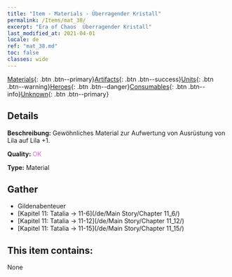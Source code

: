 ```yaml
---
title: "Item - Materials - Überragender Kristall"
permalink: /Items/mat_38/
excerpt: "Era of Chaos  Überragender Kristall"
last_modified_at: 2021-04-01
locale: de
ref: "mat_38.md"
toc: false
classes: wide
---
```

 [Materials](/de/Items/){: .btn .btn--primary}[Artifacts](/de/Items/Artifacts/){: .btn .btn--success}[Units](/de/Items/Units/){: .btn .btn--warning}[Heroes](/de/Items/Heroes/){: .btn .btn--danger}[Consumables](/de/Items/Consumables/){: .btn .btn--info}[Unknown](/de/Items/Unknown/){: .btn .btn--primary}

## Details
 **Beschreibung:** Gewöhnliches Material zur Aufwertung von Ausrüstung von Lila auf Lila +1.

 **Quality:** <span style="color: #DA70D6">OK</span>

 **Type:** Material

## Gather

*    Gildenabenteuer 
*    [Kapitel 11: Tatalia -> 11-6](/de/Main Story/Chapter 11_6/) 
*    [Kapitel 11: Tatalia -> 11-12](/de/Main Story/Chapter 11_12/) 
*    [Kapitel 11: Tatalia -> 11-15](/de/Main Story/Chapter 11_15/) 

## This item contains:

  None

